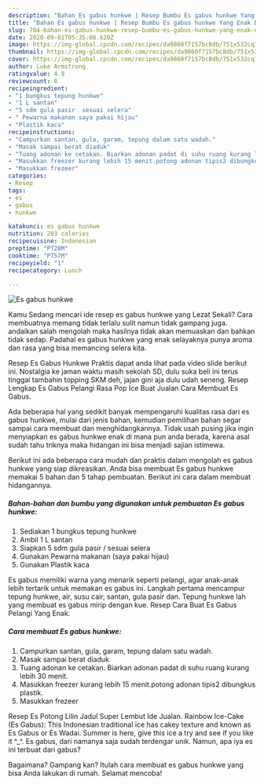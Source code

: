 ```yaml
---
description: "Bahan Es gabus hunkwe | Resep Bumbu Es gabus hunkwe Yang Enak Dan Lezat"
title: "Bahan Es gabus hunkwe | Resep Bumbu Es gabus hunkwe Yang Enak Dan Lezat"
slug: 704-bahan-es-gabus-hunkwe-resep-bumbu-es-gabus-hunkwe-yang-enak-dan-lezat
date: 2020-09-01T05:35:08.620Z
image: https://img-global.cpcdn.com/recipes/da9860f7157bc8db/751x532cq70/es-gabus-hunkwe-foto-resep-utama.jpg
thumbnail: https://img-global.cpcdn.com/recipes/da9860f7157bc8db/751x532cq70/es-gabus-hunkwe-foto-resep-utama.jpg
cover: https://img-global.cpcdn.com/recipes/da9860f7157bc8db/751x532cq70/es-gabus-hunkwe-foto-resep-utama.jpg
author: Luke Armstrong
ratingvalue: 4.9
reviewcount: 8
recipeingredient:
- "1 bungkus tepung hunkwe"
- "1 L santan"
- "5 sdm gula pasir  sesuai selera"
- " Pewarna makanan saya pakai hijau"
- "Plastik kaca"
recipeinstructions:
- "Campurkan santan, gula, garam, tepung dalam satu wadah."
- "Masak sampai berat diaduk"
- "Tuang adonan ke cetakan. Biarkan adonan padat di suhu ruang kurang lebih 30 menit."
- "Masukkan freezer kurang lebih 15 menit.potong adonan tipis2 dibungkus plastik."
- "Masukkan frezeer"
categories:
- Resep
tags:
- es
- gabus
- hunkwe

katakunci: es gabus hunkwe 
nutrition: 283 calories
recipecuisine: Indonesian
preptime: "PT28M"
cooktime: "PT57M"
recipeyield: "1"
recipecategory: Lunch

---
```



![Es gabus hunkwe](https://img-global.cpcdn.com/recipes/da9860f7157bc8db/751x532cq70/es-gabus-hunkwe-foto-resep-utama.jpg)

Kamu Sedang mencari ide resep es gabus hunkwe yang Lezat Sekali? Cara membuatnya memang tidak terlalu sulit namun tidak gampang juga. andaikan salah mengolah maka hasilnya tidak akan memuaskan dan bahkan tidak sedap. Padahal es gabus hunkwe yang enak selayaknya punya aroma dan rasa yang bisa memancing selera kita.

Resep Es Gabus Hunkwe Praktis dapat anda lihat pada video slide berikut ini. Nostalgia ke jaman waktu masih sekolah SD, dulu suka beli ini terus tinggal tambahin topping SKM deh, jajan gini aja dulu udah seneng. Resep Lengkap Es Gabus Pelangi Rasa Pop Ice Buat Jualan Cara Membuat Es Gabus.

Ada beberapa hal yang sedikit banyak mempengaruhi kualitas rasa dari es gabus hunkwe, mulai dari jenis bahan, kemudian pemilihan bahan segar sampai cara membuat dan menghidangkannya. Tidak usah pusing jika ingin menyiapkan es gabus hunkwe enak di mana pun anda berada, karena asal sudah tahu triknya maka hidangan ini bisa menjadi sajian istimewa.


Berikut ini ada beberapa cara mudah dan praktis dalam mengolah es gabus hunkwe yang siap dikreasikan. Anda bisa membuat Es gabus hunkwe memakai 5 bahan dan 5 tahap pembuatan. Berikut ini cara dalam membuat hidangannya.

<!--inarticleads1-->

##### Bahan-bahan dan bumbu yang digunakan untuk pembuatan Es gabus hunkwe:

1. Sediakan 1 bungkus tepung hunkwe
1. Ambil 1 L santan
1. Siapkan 5 sdm gula pasir / sesuai selera
1. Gunakan  Pewarna makanan (saya pakai hijau)
1. Gunakan Plastik kaca


Es gabus memiliki warna yang menarik seperti pelangi, agar anak-anak lebih tertarik untuk memakan es gabus ini. Langkah pertama mencampur tepung hunkwe, air, susu cair, santan, gula pasir dan. Tepung hunkwe lah yang membuat es gabus mirip dengan kue. Resep Cara Buat Es Gabus Pelangi Yang Enak. 

<!--inarticleads2-->

##### Cara membuat Es gabus hunkwe:

1. Campurkan santan, gula, garam, tepung dalam satu wadah.
1. Masak sampai berat diaduk
1. Tuang adonan ke cetakan. Biarkan adonan padat di suhu ruang kurang lebih 30 menit.
1. Masukkan freezer kurang lebih 15 menit.potong adonan tipis2 dibungkus plastik.
1. Masukkan frezeer


Resep Es Potong Lilin Jadul Super Lembut Ide Jualan. Rainbow Ice-Cake (Es Gabus): This Indonesian traditional ice has cakey texture and known as Es Gabus or Es Wadai. Summer is here, give this ice a try and see if you like it ^_^. Es gabus, dari namanya saja sudah terdengar unik. Namun, apa iya es ini terbuat dari gabus? 

Bagaimana? Gampang kan? Itulah cara membuat es gabus hunkwe yang bisa Anda lakukan di rumah. Selamat mencoba!
